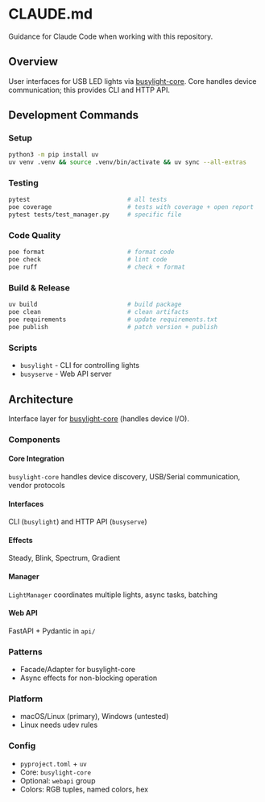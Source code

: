 # CLAUDE.md

Guidance for Claude Code when working with this repository.

## Overview

User interfaces for USB LED lights via [busylight-core][busylight-core].
Core handles device communication; this provides CLI and HTTP API.

## Development Commands

### Setup
```bash
python3 -m pip install uv
uv venv .venv && source .venv/bin/activate && uv sync --all-extras
```

### Testing
```bash
pytest                           # all tests
poe coverage                     # tests with coverage + open report
pytest tests/test_manager.py     # specific file
```

### Code Quality
```bash
poe format                       # format code
poe check                        # lint code
poe ruff                         # check + format
```

### Build & Release
```bash
uv build                         # build package
poe clean                        # clean artifacts
poe requirements                 # update requirements.txt
poe publish                      # patch version + publish
```

### Scripts
- `busylight` - CLI for controlling lights
- `busyserve` - Web API server

## Architecture

Interface layer for [busylight-core][busylight-core] (handles device I/O).

### Components

#### Core Integration
`busylight-core` handles device discovery, USB/Serial communication, vendor protocols

#### Interfaces
CLI (`busylight`) and HTTP API (`busyserve`) 

#### Effects
Steady, Blink, Spectrum, Gradient

#### Manager
`LightManager` coordinates multiple lights, async tasks, batching

#### Web API
FastAPI + Pydantic in `api/`

### Patterns
- Facade/Adapter for busylight-core
- Async effects for non-blocking operation

### Platform
- macOS/Linux (primary), Windows (untested)
- Linux needs udev rules

### Config
- `pyproject.toml` + `uv`
- Core: `busylight-core`
- Optional: `webapi` group
- Colors: RGB tuples, named colors, hex

[busylight-core]: https://github.com/JnyJny/busylight-core